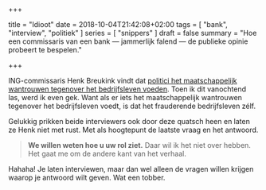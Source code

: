 +++

title = "Idioot"
date = 2018-10-04T21:42:08+02:00 
tags = [ "bank", "interview", "politiek" ] 
series = [ "snippers" ] 
draft = false
summary = "Hoe een commissaris van een bank — jammerlijk falend — de publieke opinie probeert te bespelen."

+++

ING-commissaris Henk Breukink vindt dat [politici het maatschappelijk wantrouwen tegenover het bedrijfsleven voeden](https://www.nrc.nl/nieuws/2018/10/03/ing-commissaris-politici-moeten-hun-toon-matigen-a2138912). Toen ik dit vanochtend las, werd ik even gek. Want als er iets het maatschappelijk wantrouwen tegenover het bedrijfsleven voedt, is dat het frauderende bedrijfsleven zélf.

Gelukkig prikken beide interviewers ook door deze quatsch heen en laten ze Henk niet met rust. Met als hoogtepunt de laatste vraag en het antwoord.

> **We willen weten hoe u uw rol ziet.**
> Daar wil ik het niet over hebben. Het gaat me om de andere kant van het verhaal.

Hahaha! Je laten interviewen, maar dan wel alleen de vragen willen krijgen waarop je antwoord wilt geven. Wat een tobber.
